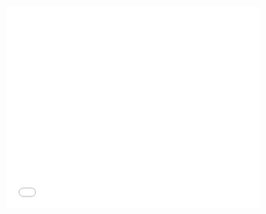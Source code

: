 <style>.embed-container {position: relative; padding-bottom: 80%; height: 0; max-width: 100%;} .embed-container iframe, .embed-container object, .embed-container iframe{position: absolute; top: 0; left: 0; width: 100%; height: 100%;} small{position: absolute; z-index: 40; bottom: 0; margin-bottom: -15px;}</style><div class="embed-container"><iframe width="500" height="400" frameborder="0" scrolling="no" marginheight="0" marginwidth="0" title="Custom Basemap Tutorial" src="//carnegiemellon.maps.arcgis.com/apps/Embed/index.html?webmap=c42c73e4e4df4ff086d0e3d9cee51b93&extent=-80.0175,40.4194,-79.9191,40.4621&zoom=true&previewImage=false&scale=true&disable_scroll=true&theme=light"></iframe></div>
